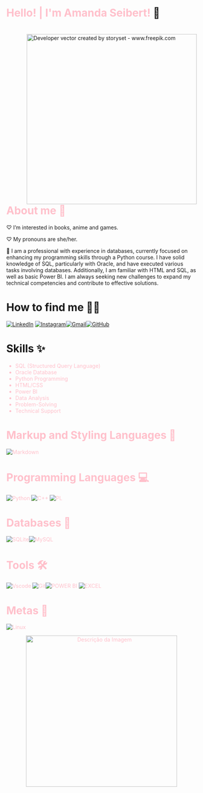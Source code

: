<!DOCTYPE html>
# <span style="color: pink;">Hello! | I'm Amanda Seibert!</span> 🤗


<img align="right" alt="Developer vector created by storyset - www.freepik.com" height="450" src="https://github.com/user-attachments/assets/04b41202-d8e5-4d01-b9cb-2c27398d77ad" style="margin-left: 90px; margin-top: 20px;">



# <span style="color: pink;">About me 💫

♡  I’m interested in books, anime and games.

♡  My pronouns are she/her.




🌸 I am a professional with experience in databases, currently focused on enhancing my programming skills through a Python course. I have solid knowledge of SQL, particularly with Oracle, and have executed various tasks involving databases. Additionally, I am familiar with HTML and SQL, as well as basic Power BI. I am always seeking new challenges to expand my technical competencies and contribute to effective solutions.</span>

# How to find me 👱‍♀️

[![LinkedIn](https://img.shields.io/badge/LinkedIn-0077B5?style=for-the-badge&logo=linkedin&logoColor=white)](https://www.linkedin.com/in/amanda-seibert/) [![Instagram](https://img.shields.io/badge/-Instagram-%23E4405F?style=for-the-badge&logo=instagram&logoColor=white)](https://www.instagram.com/_amandaseibert/)[![Gmail](https://img.shields.io/badge/Gmail-333333?style=for-the-badge&logo=gmail&logoColor=red)](mailto:amandakseibert@gmail.com)[![GitHub](https://img.shields.io/badge/GitHub-100000?style=for-the-badge&logo=github&logoColor=white)](https://github.com/amanda-seibert)

# Skills ✨

<span style="color: pink;">

- SQL (Structured Query Language)
- Oracle Database
- Python Programming
- HTML/CSS
- Power BI
- Data Analysis
- Problem-Solving
- Technical Support
  </span>

# Markup and Styling Languages 🎀

![Markdown](https://img.shields.io/badge/Markdown-000?style=for-the-badge&logo=markdown)

# Programming Languages 💻

![Python](https://img.shields.io/badge/python-3670A0?style=for-the-badge&logo=python&logoColor=ffdd54)
![C++](https://img.shields.io/badge/C%2B%2B-00599C?style=for-the-badge&logo=c%2B%2B&logoColor=white)
![PL](https://img.shields.io/badge/PL%2FSQL-FFFFFF?style=for-the-badge&logo=oracle&logoColor=FF0000&labelColor=FFFFFF&color=FF0000)

# <span style="color: pink;">Databases 💽

![SQLite](https://img.shields.io/badge/SQLite-000?style=for-the-badge&logo=sqlite&logoColor=07405E)![MySQL](https://img.shields.io/badge/MySQL-00000F?style=for-the-badge&logo=mysql&logoColor=white)

# <span style="color: pink;">Tools 🛠

![Vscode](https://img.shields.io/badge/Vscode-007ACC?style=for-the-badge&logo=visual-studio-code&logoColor=white)
![Git](https://img.shields.io/badge/GIT-E44C30?style=for-the-badge&logo=git&logoColor=white)![POWER BI](https://img.shields.io/badge/power_bi-F2C811?style=for-the-badge&logo=powerbi&logoColor=black) ![EXCEL](https://img.shields.io/badge/Microsoft_Excel-217346?style=for-the-badge&logo=microsoft-excel&logoColor=white)

# <span style="color: pink;">Metas 📖

![Linux](https://img.shields.io/badge/Linux-000?style=for-the-badge&logo=linux&logoColor=FCC624)

<p align="center">
    <img src="https://i.pinimg.com/736x/5d/35/c0/5d35c0c16bbaf3749f22d412f97d41e9.jpg" alt="Descrição da Imagem" width="400"/>
</p>

